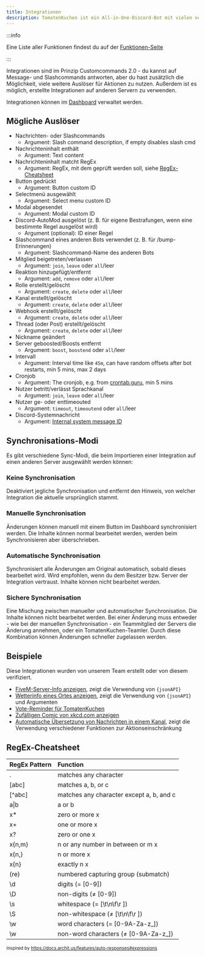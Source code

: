 ```yaml
---
title: Integrationen
description: TomatenKuchen ist ein All-in-One-Discord-Bot mit vielen verschiedenen Funktionen. Diese Seite erklärt die Verwendung von Integrationen, die nächste Version von Customcommands.
---
```


:::info

Eine Liste aller Funktionen findest du auf der [Funktionen-Seite](/category/action-functions)

:::

Integrationen sind im Prinzip Customcommands 2.0 - du kannst auf Message- und Slashcommands antworten, aber du hast zusätzlich die Möglichkeit, viele weitere Auslöser für Aktionen zu nutzen.
Außerdem ist es möglich, erstellte Integrationen auf anderen Servern zu verwenden.

Integrationen können im [Dashboard](https://tomatenkuchen.com/dashboard/integrations) verwaltet werden.

## Mögliche Auslöser

- Nachrichten- oder Slashcommands
	- Argument: Slash command description, if empty disables slash cmd
- Nachrichteninhalt enthält
	- Argument: Text content
- Nachrichteninhalt matcht RegEx
	- Argument: RegEx, mit dem geprüft werden soll, siehe [RegEx-Cheatsheet](#regex-cheatsheet)
- Button gedrückt
	- Argument: Button custom ID
- Selectmenü ausgewählt
	- Argument: Select menu custom ID
- Modal abgesendet
	- Argument: Modal custom ID
- Discord-AutoMod ausgelöst (z. B. für eigene Bestrafungen, wenn eine bestimmte Regel ausgelöst wird)
	- Argument (optional): ID einer Regel
- Slashcommand eines anderen Bots verwendet (z. B. für /bump-Erinnerungen)
	- Argument: Slashcommand-Name des anderen Bots
- Mitglied beigetreten/verlassen
	- Argument: <code>join</code>, <code>leave</code> oder <code>all</code>/leer
- Reaktion hinzugefügt/entfernt
	- Argument: <code>add</code>, <code>remove</code> oder <code>all</code>/leer
- Rolle erstellt/gelöscht
	- Argument: <code>create</code>, <code>delete</code> oder <code>all</code>/leer
- Kanal erstellt/gelöscht
	- Argument: <code>create</code>, <code>delete</code> oder <code>all</code>/leer
- Webhook erstellt/gelöscht
	- Argument: <code>create</code>, <code>delete</code> oder <code>all</code>/leer
- Thread (oder Post) erstellt/gelöscht
	- Argument: <code>create</code>, <code>delete</code> oder <code>all</code>/leer
- Nickname geändert
- Server geboosted/Boosts entfernt
	- Argument: <code>boost</code>, <code>boostend</code> oder <code>all</code>/leer
- Intervall
	- Argument: Interval time like <code>45m</code>, can have random offsets after bot restarts, min 5 mins, max 2 days
- Cronjob
	- Argument: The cronjob, e.g. from <a href='https://crontab.guru' target='_blank' rel='noopener'>crontab.guru</a>, min 5 mins
- Nutzer betritt/verlässt Sprachkanal
	- Argument: <code>join</code>, <code>leave</code> oder <code>all</code>/leer
- Nutzer ge- oder enttimeouted
	- Argument: <code>timeout</code>, <code>timeoutend</code> oder <code>all</code>/leer
- Discord-Systemnachricht
	- Argument: <a href='https://discord.com/developers/docs/resources/channel#message-object-message-types' target='_blank' rel='noopener'>Internal system message ID</a>

## Synchronisations-Modi

Es gibt verschiedene Sync-Modi, die beim Importieren einer Integration auf einen anderen Server ausgewählt werden können:

### Keine Synchronisation

Deaktiviert jegliche Synchronisation und entfernt den Hinweis, von welcher Integration die aktuelle ursprünglich stammt.

### Manuelle Synchronisation

Änderungen können manuell mit einem Button im Dashboard synchronisiert werden. Die Inhalte können normal bearbeitet werden, werden beim Synchronisieren aber überschrieben.

### Automatische Synchronisation

Synchronisiert alle Änderungen am Original automatisch, sobald dieses bearbeitet wird. Wird empfohlen, wenn du dem Besitzer bzw. Server der Integration vertraust. Inhalte können nicht bearbeitet werden.

### Sichere Synchronisation

Eine Mischung zwischen manueller und automatischer Synchronisation. Die Inhalte können nicht bearbeitet werden. Bei einer Änderung muss entweder - wie bei der manuellen Synchronisation - ein Teammitglied der Servers die Änderung annehmen, oder ein TomatenKuchen-Teamler. Durch diese Kombination können Änderungen schneller zugelassen werden.

## Beispiele

Diese Integrationen wurden von unserem Team erstellt oder von diesem verifiziert.

- [FiveM-Server-Info anzeigen](https://tomatenkuchen.com/dashboard/integrations?info=fivem), zeigt die Verwendung von `{jsonAPI}`
- [Wetterinfo eines Ortes anzeigen](https://tomatenkuchen.com/dashboard/integrations?info=weather), zeigt die Verwendung von `{jsonAPI}` und Argumenten
- [Vote-Reminder für TomatenKuchen](https://tomatenkuchen.com/dashboard/integrations?info=vote-reminder)
- [Zufälligen Comic von xkcd.com anzeigen](https://tomatenkuchen.com/dashboard/integrations?info=xkcd)
- [Automatische Übersetzung von Nachrichten in einem Kanal](https://tomatenkuchen.com/dashboard/integrations?info=autotranslate), zeigt die Verwendung verschiedener Funktionen zur Aktionseinschränkung

## RegEx-Cheatsheet

| RegEx Pattern | Function |
| :------------ | :--------------------------------------- |
| .             | matches any character |
| [abc]         | matches a, b, or c |
| [^abc]        | matches any character except a, b, and c |
| a\|b          | a or b |
| x*            | zero or more x |
| x+            | one or more x |
| x?            | zero or one x |
| x{n,m}        | n or any number in between or m x |
| x{n,}         | n or more x |
| x{n}          | exactly n x |
| (re)          | numbered capturing group (submatch) |
| \d            | digits (= [0-9]) |
| \D            | non-digits (≠ [0-9]) |
| \s            | whitespace (= [\t\n\f\r ]) |
| \S            | non-whitespace (≠ [\t\n\f\r ]) |
| \w            | word characters (= [0-9A-Za-z_]) |
| \w            | non-word characters (≠ [0-9A-Za-z_]) |

<sub>Inspired by <https://docs.archit.us/features/auto-responses#expressions></sub>
